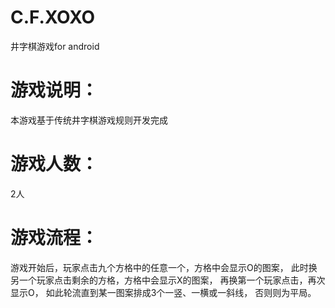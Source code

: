 C.F.XOXO
====
井字棋游戏for android

游戏说明：
==
本游戏基于传统井字棋游戏规则开发完成

游戏人数：
==
2人

游戏流程：
==
游戏开始后，玩家点击九个方格中的任意一个，方格中会显示O的图案，
此时换另一个玩家点击剩余的方格，方格中会显示X的图案，
再换第一个玩家点击，再次显示O，
如此轮流直到某一图案排成3个一竖、一横或一斜线，
否则则为平局。
